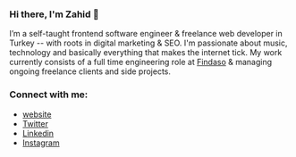 ### Hi there, I'm Zahid 👋

I’m a self-taught frontend software engineer & freelance web developer in Turkey -- with roots in digital marketing & SEO. I'm passionate about music, technology and basically everything that makes the internet tick. My work currently consists of a full time engineering role at [Findaso](https://www.linkedin.com/company/findaso/) & managing ongoing freelance clients and side projects.

### Connect with me:

- [website][website]
- [Twitter][twitter]
- [Linkedin][linkedin]
- [Instagram][instagram]

<br />
<br />

[website]: https://zhtkrky.me
[twitter]: https://twitter.com/zhtkrky
[instagram]: https://instagram.com/zhtkrky
[linkedin]: https://linkedin.com/in/zhtkrky
